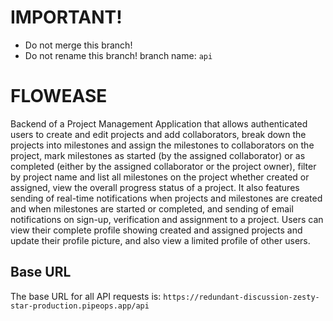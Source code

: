 # IMPORTANT!
- Do not merge this branch!
- Do not rename this branch!
branch name: `api`

# FLOWEASE

Backend of a Project Management Application that allows authenticated users to create and edit projects and add collaborators, break down the projects into milestones and assign the milestones to collaborators on the project, mark milestones as started (by the assigned collaborator) or as completed (either by the assigned collaborator or the project owner), filter by project name and list all milestones on the project whether created or assigned, view the overall progress status of a project. It also features sending of real-time notifications when projects and milestones are created and when milestones are started or completed, and sending of email notifications on sign-up, verification and assignment to a project. Users can view their complete profile showing created and assigned projects and update their profile picture, and also view a limited profile of other users.

## Base URL

The base URL for all API requests is:
`https://redundant-discussion-zesty-star-production.pipeops.app/api`
